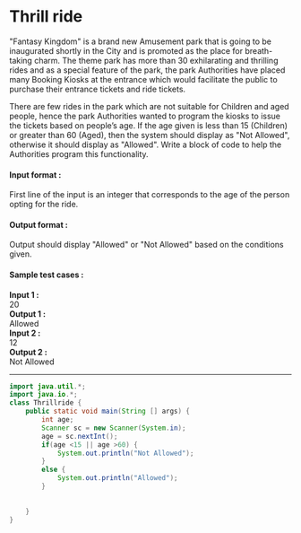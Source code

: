 # Thrill ride 

"Fantasy Kingdom" is a brand new Amusement park that is going to be inaugurated shortly in the City and is promoted as the place for breath-taking charm. The theme park has more than 30 exhilarating and thrilling rides and as a special feature of the park, the park Authorities have placed many Booking Kiosks at the entrance which would facilitate the public to purchase their entrance tickets and ride tickets.

There are few rides in the park which are not suitable for Children and aged people, hence the park Authorities wanted to program the kiosks to issue the tickets based on people’s age. If the age given is less than 15 (Children) or greater than 60 (Aged), then the system should display as "Not Allowed", otherwise it should display as "Allowed". Write a block of code to help the Authorities program this functionality.

#### Input format :
First line of the input is an integer that corresponds to the age of the person opting for the ride.

#### Output format :
Output should display "Allowed" or "Not Allowed" based on the conditions given.

#### Sample test cases :
**Input 1 :**
<br>
20
<br>
**Output 1 :**
<br>
Allowed
<br>
**Input 2 :**
<br>
12
<br>
**Output 2 :**
<br>
Not Allowed

---------------------------------------------------------------------------------------------------------------------------------------------------------------------

```java
import java.util.*;
import java.io.*;
class Thrillride {
	public static void main(String [] args) {
		int age;
		Scanner sc = new Scanner(System.in);
		age = sc.nextInt();
		if(age <15 || age >60) {
			System.out.println("Not Allowed");
		}
		else {
			System.out.println("Allowed");
		}
			
		
	}
}

```
